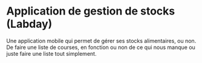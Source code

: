 # Application de gestion de stocks (Labday)

Une application mobile qui permet de gérer ses stocks alimentaires, ou non.
De faire une liste de courses, en fonction ou non de ce qui nous manque ou juste faire une liste tout simplement.
